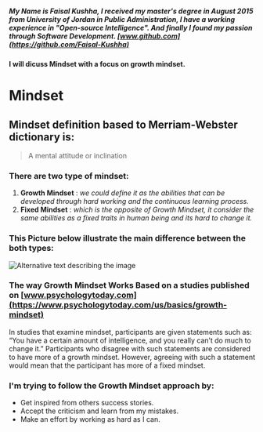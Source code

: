##### My Name is Faisal Kushha, I received my master's degree in August 2015 from University of Jordan in Public Administration, I have a working experience in "Open-source Intelligence". And finally I found my passion through Software Development. [www.github.com](https://github.com/Faisal-Kushha)

#### I will dicuss Mindset with a focus on growth mindset.


# Mindset

## Mindset definition based to Merriam-Webster dictionary is: 
> A mental attitude or inclination

### There are two type of mindset:
 1. **Growth Mindset** : *we could define it as the abilities that can be developed through hard working and the continuous learning process.*
 2. **Fixed Mindset** : *which is the opposite of Growth Mindset, it consider the same abilities as a fixed traits in human being and its hard to change it.*


### This Picture below illustrate the main difference between the both types: 
 ![Alternative text describing the image](https://lirp.cdn-website.com/069d5d93/dms3rep/multi/opt/fixed-960w.png)
 
 
### The way Growth Mindset Works Based on a studies published on [www.psychologytoday.com](https://www.psychologytoday.com/us/basics/growth-mindset)
In studies that examine mindset, participants are given statements such as: “You have a certain amount of intelligence, and you really can’t do much to change it.” Participants who disagree with such statements are considered to have more of a growth mindset. However, agreeing with such a statement would mean that the participant has more of a fixed mindset.

 
### I'm trying to follow the Growth Mindset approach by:
 * Get inspired from others success stories.
 * Accept the criticism and learn from my mistakes.
 * Make an effort by working as hard as I can.
